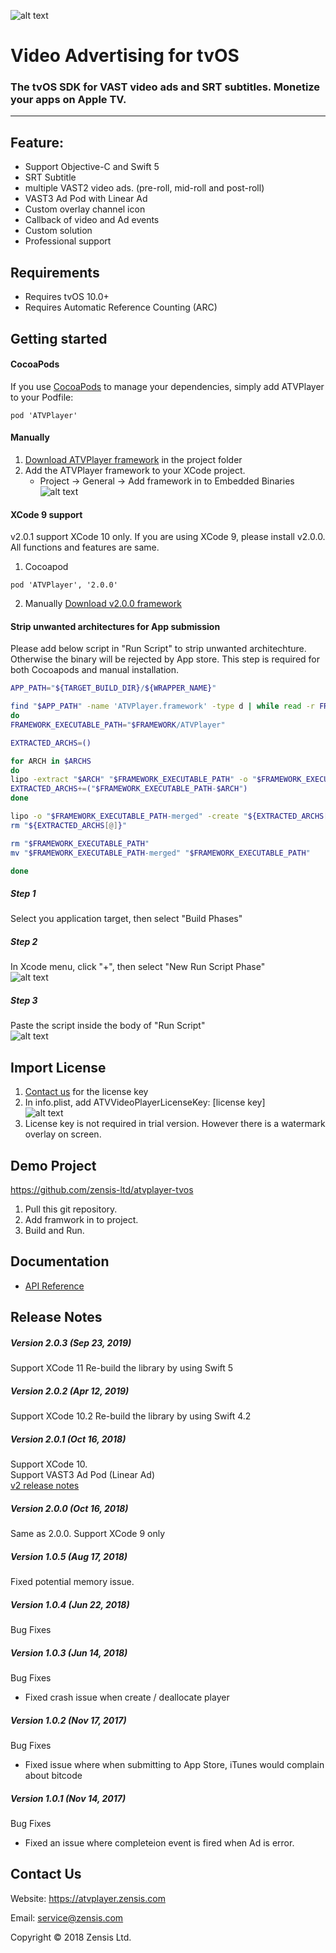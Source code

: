 ![alt text][logo]

# Video Advertising for tvOS
### The tvOS SDK for VAST video ads and SRT subtitles. Monetize your apps on Apple TV.
***
## Feature:
- Support Objective-C and Swift 5
- SRT Subtitle
- multiple VAST2 video ads. (pre-roll, mid-roll and post-roll)
- VAST3 Ad Pod with Linear Ad
- Custom overlay channel icon
- Callback of video and Ad events
- Custom solution
- Professional support

## Requirements
- Requires tvOS 10.0+
- Requires Automatic Reference Counting (ARC)

## Getting started

#### CocoaPods
If you use [CocoaPods] to manage your dependencies, simply add ATVPlayer to your Podfile:
```
pod 'ATVPlayer'
```
#### Manually
1. [Download ATVPlayer framework] in the project folder
2. Add the ATVPlayer framework to your XCode project. 
   * Project -> General -> Add framework in to Embedded Binaries  
![alt text][setup]

#### XCode 9 support
v2.0.1 support XCode 10 only. If you are using XCode 9, please install v2.0.0. All functions and features are same.
1. Cocoapod 
```
pod 'ATVPlayer', '2.0.0'
```
2. Manually [Download v2.0.0 framework]


#### Strip unwanted architectures for App submission
Please add below script in "Run Script" to strip unwanted architechture. Otherwise the binary will be rejected by App store.
This step is required for both Cocoapods and manual installation. 
```sh
APP_PATH="${TARGET_BUILD_DIR}/${WRAPPER_NAME}"

find "$APP_PATH" -name 'ATVPlayer.framework' -type d | while read -r FRAMEWORK
do
FRAMEWORK_EXECUTABLE_PATH="$FRAMEWORK/ATVPlayer"

EXTRACTED_ARCHS=()

for ARCH in $ARCHS
do
lipo -extract "$ARCH" "$FRAMEWORK_EXECUTABLE_PATH" -o "$FRAMEWORK_EXECUTABLE_PATH-$ARCH"
EXTRACTED_ARCHS+=("$FRAMEWORK_EXECUTABLE_PATH-$ARCH")
done

lipo -o "$FRAMEWORK_EXECUTABLE_PATH-merged" -create "${EXTRACTED_ARCHS[@]}"
rm "${EXTRACTED_ARCHS[@]}"

rm "$FRAMEWORK_EXECUTABLE_PATH"
mv "$FRAMEWORK_EXECUTABLE_PATH-merged" "$FRAMEWORK_EXECUTABLE_PATH"

done
```

##### Step 1
Select you application target, then select "Build Phases"

##### Step 2
In Xcode menu, click "+", then select "New Run Script Phase"  
![alt text][new_run_script]

##### Step 3
Paste the script inside the body of "Run Script"  
![alt text][run_script]



## Import License
1. [Contact us] for the license key
2. In info.plist, add ATVVideoPlayerLicenseKey: [license key]  
![alt text][license]
3. License key is not required in trial version. However there is a watermark overlay on screen.

## Demo Project

https://github.com/zensis-ltd/atvplayer-tvos

1. Pull this git repository. 
2. Add framwork in to project.
4. Build and Run.

## Documentation
* [API Reference] 

## Release Notes

##### Version 2.0.3 (Sep 23, 2019)
Support XCode 11
Re-build the library by using Swift 5

##### Version 2.0.2 (Apr 12, 2019)
Support XCode 10.2
Re-build the library by using Swift 4.2

##### Version 2.0.1 (Oct 16, 2018)
Support XCode 10.  
Support VAST3 Ad Pod (Linear Ad)   
[v2 release notes]

##### Version 2.0.0 (Oct 16, 2018)
Same as 2.0.0. Support XCode 9 only

##### Version 1.0.5 (Aug 17, 2018)
Fixed potential memory issue.

##### Version 1.0.4 (Jun 22, 2018)
Bug Fixes

##### Version 1.0.3 (Jun 14, 2018)
Bug Fixes
* Fixed crash issue when create / deallocate player

##### Version 1.0.2 (Nov 17, 2017)
Bug Fixes
* Fixed issue where when submitting to App Store, iTunes would complain about bitcode

##### Version 1.0.1 (Nov 14, 2017)
Bug Fixes
* Fixed an issue where completeion event is fired when Ad is error.

## Contact Us
Website: https://atvplayer.zensis.com 

Email: service@zensis.com

Copyright :copyright: 2018 Zensis Ltd.

[API Reference]: https://atvplayer.zensis.com/doc/index.html
[CocoaPods]: https://cocoapods.org/
[Contact us]: https://atvplayer.zensis.com/contact-us.html
[logo]: https://atvplayer.zensis.com/demo/assets/logo_light.png
[setup]: https://atvplayer.zensis.com/demo/assets/setup.png
[license]: https://atvplayer.zensis.com/demo/assets/license.png
[new_run_script]: https://atvplayer.zensis.com/demo/assets/new_run_script.png
[run_script]: https://atvplayer.zensis.com/demo/assets/run_script.png
[Download ATVPlayer framework]: https://atvplayer.zensis.com/atvplayer_sdk.zip
[Download v2.0.0 framework]: https://atvplayer.zensis.com/atvplayer_sdk_2_0_0.zip
[v2 release notes]: docs/v2_release.md
